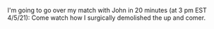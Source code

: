 I'm going to go over my match with John in 20 minutes (at 3 pm EST 4/5/21): Come watch how I surgically demolished the up and comer.

